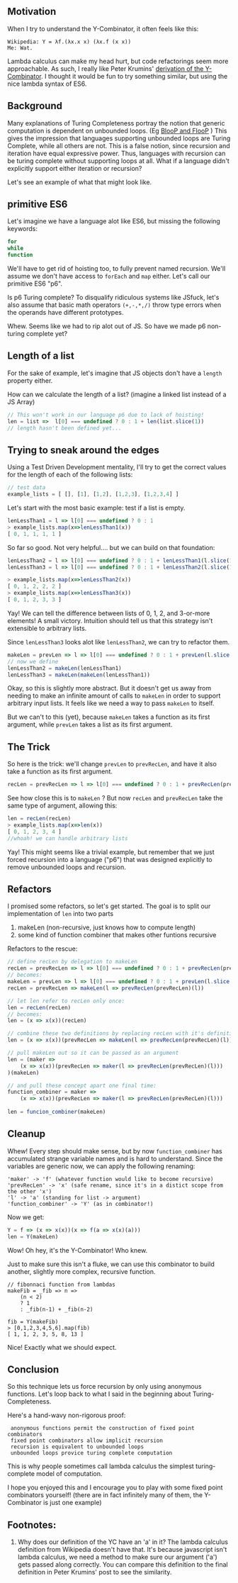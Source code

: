 ## Motivation
When I try to understand the Y-Combinator, it often feels like this:
```
Wikipedia: Y = λf.(λx.x x) (λx.f (x x))
Me: Wat.
```
Lambda calculus can make my head hurt, but code refactorings seem more approachable. As such, I really like Peter Krumins' [derivation of the Y-Combinator](http://www.catonmat.net/blog/derivation-of-ycombinator/).
I thought it would be fun to try something similar, but using the nice lambda syntax of ES6.

## Background
Many explanations of Turing Completeness portray the notion that generic computation is dependent on unbounded loops. (Eg [BlooP and FlooP](https://en.wikipedia.org/wiki/BlooP_and_FlooP) )
This gives the impression that languages supporting unbounded loops are Turing Complete, while all others are not.
This is a false notion, since recursion and iteration have equal expressive power.
Thus, languages with recursion can be turing complete without supporting loops at all.
What if a language didn't explicitly support either iteration or recursion?

Let's see an example of what that might look like.

## primitive ES6
Let's imagine we have a language alot like ES6, but missing the following keywords:
```js
for
while
function
```
We'll have to get rid of hoisting too, to fully prevent named recursion.
We'll assume we don't have access to ```forEach``` and ```map``` either.
Let's call our primitive ES6 "p6".

Is p6 Turing complete? 
To disqualify ridiculous systems like JSfuck, let's also assume that basic math operators ```(+,-,*,/)``` throw type errors when the operands have different prototypes.

Whew. Seems like we had to rip alot out of JS.
So have we made p6 non-turing complete yet?

## Length of a list
For the sake of example, let's imagine that JS objects don't have a ```length``` property either.

How can we calculate the length of a list?
(imagine a linked list instead of a JS Array)

```js
// This won't work in our language p6 due to lack of hoisting!
len = list =>  l[0] === undefined ? 0 : 1 + len(list.slice(1))
// length hasn't been defined yet...
```

## Trying to sneak around the edges
Using a Test Driven Development mentality, I'll try to get the correct values
for the length of each of the following lists:
```js
// test data
example_lists = [ [], [1], [1,2], [1,2,3], [1,2,3,4] ]
```

Let's start with the most basic example: test if a list is empty.
```js
lenLessThan1 = l => l[0] === undefined ? 0 : 1 
> example_lists.map(x=>lenLessThan1(x))
[ 0, 1, 1, 1, 1 ] 
```
So far so good. Not very helpful.... but we can build on that foundation:
```js
lenLessThan2 = l => l[0] === undefined ? 0 : 1 + lenLessThan1(l.slice(1))
lenLessThan3 = l => l[0] === undefined ? 0 : 1 + lenLessThan2(l.slice(1))

> example_lists.map(x=>lenLessThan2(x))
[ 0, 1, 2, 2, 2 ] 
> example_lists.map(x=>lenLessThan3(x))
[ 0, 1, 2, 3, 3 ] 
```
Yay! We can tell the difference between lists of 0, 1, 2, and 3-or-more elements!
A small victory.
Intuition should tell us that this strategy isn't extensible to arbitrary lists.

Since ```lenLessThan3``` looks alot like ```lenLessThan2```, we can try to refactor them.

```js
makeLen = prevLen => l => l[0] === undefined ? 0 : 1 + prevLen(l.slice(1))
// now we define 
lenLessThan2 = makeLen(lenLessThan1)
lenLessThan3 = makeLen(makeLen(lenLessThan1))
```
Okay, so this is slightly more abstract. But it doesn't get us away from needing to
make an infinite amount of calls to ```makeLen``` in order to support arbitrary
input lists. It feels like we need a way to pass ```makeLen``` to itself.

But we can't to this (yet), because ```makeLen``` takes a function as its first 
argument, while ```prevLen``` takes a list as its first argument.


## The Trick
So here is the trick: we'll change ```prevLen``` to ```prevRecLen```, and have it
also take a function as its first argument.

```js
recLen = prevRecLen => l => l[0] === undefined ? 0 : 1 + prevRecLen(prevRecLen)(l.slice(1))
```
See how close this is to ```makeLen``` ?
But now ```recLen``` and ```prevRecLen``` take the same type of argument,
allowing this:
```js
len = recLen(recLen)
> example_lists.map(x=>len(x))
[ 0, 1, 2, 3, 4 ] 
//whoah! we can handle arbitrary lists
```

Yay! This might seems like a trivial example, but remember that we just forced
recursion into a language ("p6") that was designed explicitly to remove unbounded
loops and recursion.

## Refactors
I promised some refactors, so let's get started. 
The goal is to split our implementation of ```len``` into two parts
1. makeLen (non-recursive, just knows how to compute length)
2. some kind of function combiner that makes other funtions recursive

Refactors to the rescue:
```js
// define recLen by delegation to makeLen
recLen = prevRecLen => l => l[0] === undefined ? 0 : 1 + prevRecLen(prevRecLen)(l.slice(1))
// becomes:
makeLen = prevLen => l => l[0] === undefined ? 0 : 1 + prevLen(l.slice(1))
recLen = prevRecLen => makeLen(l => prevRecLen(prevRecLen)(l))

// let len refer to recLen only once:
len = recLen(recLen)
// becomes:
len = (x => x(x))(recLen)

// combine these two definitions by replacing recLen with it's definition inline:
len = (x => x(x))(prevRecLen => makeLen(l => prevRecLen(prevRecLen)(l)))

// pull makeLen out so it can be passed as an argument
len = (maker => 
    (x => x(x))(prevRecLen => maker(l => prevRecLen(prevRecLen)(l)))
)(makeLen)

// and pull these concept apart one final time:
function_combiner = maker => 
    (x => x(x))(prevRecLen => maker(l => prevRecLen(prevRecLen)(l)))
    
len = funcion_combiner(makeLen)
```

## Cleanup
Whew! Every step should make sense, but by now ```function_combiner``` has
accumulated strange variable names and is hard to understand. Since the 
variables are generic now, we can apply the following renaming:
```
'maker' -> 'f' (whatever function would like to become recursive)
'prevRecLen' -> 'x' (safe rename, since it's in a distict scope from the other 'x')
'l' -> 'a' (standing for list -> argument)
'function_combiner' -> 'Y' (as in combinator!)
```
Now we get:
```js
Y = f => (x => x(x))(x => f(a => x(x)(a)))
len = Y(makeLen)
```
Wow! Oh hey, it's the Y-Combinator! Who knew.

Just to make sure this isn't a fluke, we can use this combinator to build 
another, slightly more complex, recursive function.

```
// fibonnaci function from lambdas
makeFib = _fib => n =>
    (n < 2)
    ? 1
    : _fib(n-1) + _fib(n-2)
    
fib = Y(makeFib)
> [0,1,2,3,4,5,6].map(fib)
[ 1, 1, 2, 3, 5, 8, 13 ]
```
Nice! Exactly what we should expect.

## Conclusion
So this technique lets us force recursion by only using anonymous functions.
Let's loop back to what I said in the beginning about Turing-Completeness.

Here's a hand-wavy non-rigorous proof:
 ```
  anonymous functions permit the construction of fixed point combinators
  fixed point combinators allow implicit recursion
  recursion is equivalent to unbounded loops
  unbounded loops provice turing complete computation
  ```

This is why people sometimes call lambda calculus the simplest turing-complete model of computation.

I hope you enjoyed this and I encourage you to play with some fixed point combinators yourself!
(there are in fact infinitely many of them, the Y-Combinator is just one example)

## Footnotes:
1. Why does our definition of the YC have an 'a' in it? The lambda calculus definition
from Wikipedia doesn't have that. It's because javascript isn't lambda calculus, 
we need a method to make sure our argument ('a') gets passed along correctly.
You can compare this definition to the final definition in Peter Krumins' post 
to see the similarity.
